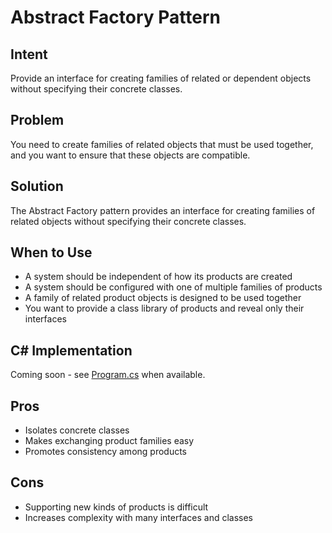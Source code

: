 # Abstract Factory Pattern

## Intent
Provide an interface for creating families of related or dependent objects without specifying their concrete classes.

## Problem
You need to create families of related objects that must be used together, and you want to ensure that these objects are compatible.

## Solution
The Abstract Factory pattern provides an interface for creating families of related objects without specifying their concrete classes.

## When to Use
- A system should be independent of how its products are created
- A system should be configured with one of multiple families of products
- A family of related product objects is designed to be used together
- You want to provide a class library of products and reveal only their interfaces

## C# Implementation
Coming soon - see [Program.cs](./Program.cs) when available.

## Pros
- Isolates concrete classes
- Makes exchanging product families easy
- Promotes consistency among products

## Cons
- Supporting new kinds of products is difficult
- Increases complexity with many interfaces and classes
